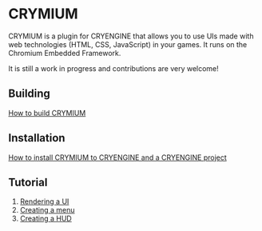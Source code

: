 # CRYMIUM

CRYMIUM is a plugin for CRYENGINE that allows you to use UIs made with web technologies (HTML, CSS, JavaScript) in your games. It runs on the Chromium Embedded Framework.

It is still a work in progress and contributions are very welcome!

## Building

[How to build CRYMIUM](https://github.com/JonnyOrman/CRYMIUM/wiki/Building)

## Installation

[How to install CRYMIUM to CRYENGINE and a CRYENGINE project](https://github.com/JonnyOrman/CRYMIUM/wiki/Installation)

## Tutorial

1. [Rendering a UI](https://github.com/JonnyOrman/CRYMIUM/wiki/Tutorial-1:-Rendering-a-UI)
2. [Creating a menu](https://github.com/JonnyOrman/CRYMIUM/wiki/Tutorial-2:-Creating-a-menu)
3. [Creating a HUD](https://github.com/JonnyOrman/CRYMIUM/wiki/Tutorial-3:-Creating-a-HUD)
